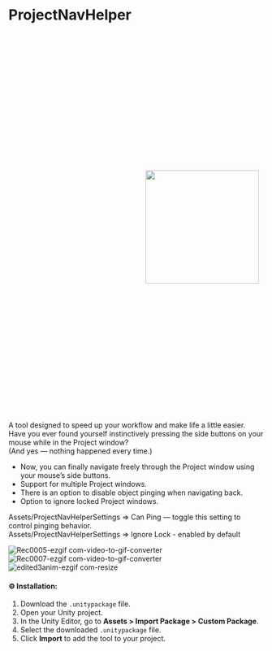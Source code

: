 # ProjectNavHelper

<img src="https://github.com/user-attachments/assets/3b0de392-7a80-4604-a3ab-1a133b6cf854" width="223" align="left" style="margin: 270px;">
A tool designed to speed up your workflow and make life a little easier.<br>
Have you ever found yourself instinctively pressing the side buttons on your mouse while in the Project window?<br>
(And yes — nothing happened every time.)<br>


- Now, you can finally navigate freely through the Project window using your mouse’s side buttons.<br>
- Support for multiple Project windows.<br>
- There is an option to disable object pinging when navigating back.<br>
- Option to ignore locked Project windows.<br>

Assets/ProjectNavHelperSettings => Can Ping — toggle this setting to control pinging behavior.<br>
Assets/ProjectNavHelperSettings => Ignore Lock - enabled by default

![Rec0005-ezgif com-video-to-gif-converter](https://github.com/user-attachments/assets/9d6194c4-3cf5-455d-a3b1-d53b760ca776)
![Rec0007-ezgif com-video-to-gif-converter](https://github.com/user-attachments/assets/e1c8f128-e15a-463e-9707-02cc8f887a06)
![edited3anim-ezgif com-resize](https://github.com/user-attachments/assets/3b0de392-7a80-4604-a3ab-1a133b6cf854)


#### ⚙ Installation:<br>
1. Download the `.unitypackage` file.<br>
2. Open your Unity project.<br>
3. In the Unity Editor, go to **Assets > Import Package > Custom Package**.<br>
4. Select the downloaded `.unitypackage` file.<br>
5. Click **Import** to add the tool to your project.<br>
